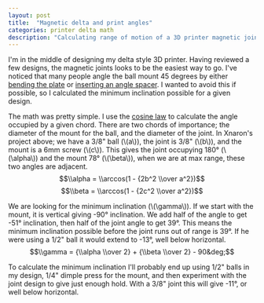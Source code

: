 ```yaml
---
layout: post
title:  "Magnetic delta and print angles"
categories: printer delta math
description: "Calculating range of motion of a 3D printer magnetic joint"
---
```


I'm in the middle of designing my delta style 3D printer. Having reviewed a few designs, the magnetic joints looks to be the easiest way to go. I've noticed that many people angle the ball mount 45 degrees by either [bending the plate][berrybot-hotend] or [inserting an angle spacer][xnaron-rostock]. I wanted to avoid this if possible, so I calculated the minimum inclination possible for a given design.

<!--excerpt-->

The math was pretty simple. I use the [cosine law][cosine-law] to calculate the angle occupied by a given chord. There are two chords of importance; the diameter of the mount for the ball, and the diameter of the joint. In Xnaron's project above; we have a 3/8" ball (\\(a\\)), the joint is 3/8" (\\(b\\)), and the mount is a 6mm screw (\\(c\\)). This gives the joint occupying 180&deg; (\\(\\alpha\\)) and the mount 78&deg; (\\(\\beta\\)), when we are at max range, these two angles are adjacent.
$$\\alpha = \\arccos(1 - {2b^2 \\over a^2})$$
$$\\beta = \\arccos(1 - {2c^2 \\over a^2})$$

We are looking for the minimum inclination (\\(\\gamma\\)). If we start with the mount, it is vertical giving -90&deg; inclination. We add half of the angle to get -51&deg; inclination, then half of the joint angle to get 39&deg;. This means the minimum inclination possible before the joint runs out of range is 39&deg;. If he were using a 1/2" ball it would extend to -13&deg;, well below horizontal.
$$\\gamma = {\\alpha \\over 2} + {\\beta \\over 2} - 90&deg;$$

To calculate the minimum inclination  I'll probably end up using 1/2" balls in my design, 1/4" dimple press for the mount, and then experiment with the joint design to give just enough hold. With a 3/8" joint this will give -11&deg;, or well below horizontal.

[berrybot-hotend]: http://www.youtube.com/watch?v=WriyoSTJ51s
[xnaron-rostock]:  http://forum.seemecnc.com/viewtopic.php?f=54&t=1704&sid=512048173d7806425ee0b8a411e75957
[cosine-law]:      http://en.wikipedia.org/wiki/Law_of_cosines